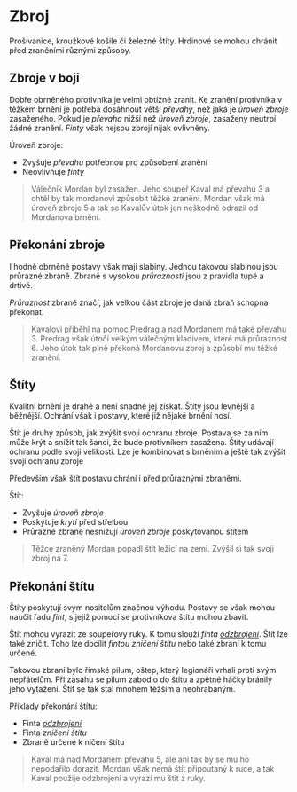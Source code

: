 # Zbroj

Prošívanice, kroužkové košile či železné štíty. Hrdinové se mohou chránit před zraněními různými způsoby. 

## Zbroje v boji
Dobře obrněného protivníka je velmi obtížné zranit. Ke zranění protivníka v těžkém brnění je potřeba dosáhnout větší *převahy*, než jaká je *úroveň zbroje* zasaženého. Pokud je *převaha* nižší než *úroveň zbroje*, zasažený neutrpí žádné zranění. *Finty* však nejsou zbrojí nijak ovlivněny. 

Úroveň zbroje:
 - Zvyšuje *převahu* potřebnou pro způsobení zranění
 - Neovlivňuje *finty*

> Válečník Mordan byl zasažen. Jeho soupeř Kaval má převahu 3 a chtěl by tak mordanovi způsobit těžké zranění. Mordan však má úroveň zbroje 5 a tak se Kavalův útok jen neškodně odrazil od Mordanova brnění.

## Překonání zbroje
I hodně obrněné postavy však mají slabiny. Jednou takovou slabinou jsou průrazné zbraně. Zbraně s vysokou *průrazností* jsou z pravidla tupé a drtivé. 

*Průraznost* zbraně značí, jak velkou část zbroje je daná zbraň schopna překonat.

> Kavalovi přiběhl na pomoc Predrag a nad Mordanem má také převahu 3. Predrag však útočí velkým válečným kladivem, které má průraznost 6. Jeho útok tak plně překoná Mordanovu zbroj a způsobí mu těžké zranění.

## Štíty
Kvalitní brnění je drahé a není snadné jej získat. Štíty jsou levnější a běžnější. Ochrání však i postavy, které již nějaké brnění nosí.

Štít je druhý způsob, jak zvýšit svoji ochranu zbroje. Postava se za ním může krýt a snížit tak šanci, že bude protivníkem zasažena. Štíty udávají ochranu podle svoji velikosti. Lze je kombinovat s brněním a ještě tak zvýšit svoji ochranu zbroje

Především však štít postavu chrání i před průraznými zbraněmi.

Štít:
 - Zvyšuje *úroveň zbroje*
 - Poskytuje *krytí* před střelbou
 - Průrazné zbraně nesnižují *úroveň zbroje* poskytovanou štítem

> Těžce zraněný Mordan popadl štít ležící na zemi. Zvýšil si tak svoji zbroj na 7.

## Překonání štítu
Štíty poskytují svým nositelům značnou výhodu. Postavy se však mohou naučit řadu *fint*, s jejiž pomocí se protivníkova štítu mohou zbavit.

Štít mohou vyrazit ze soupeřovy ruky. K tomu slouží *finta [odzbrojení](moves/disarm.md)*. Štít lze také zničit. Toho lze docílit *fintou zničení štítu* nebo také zbraní k tomu určené.

Takovou zbraní bylo římské pilum, oštep, který legionáři vrhali proti svým nepřátelům. Při zásahu se pilum zabodlo do štítu a zpětné háčky bránily jeho vytažení. Štít se tak stal mnohem těžším a neohrabaným.

Příklady překonání štítu:
 - Finta *[odzbrojení](moves/disarm.md)*
 - Finta *zničení štítu*
 - Zbraně určené k ničení štítu

> Kaval má nad Mordanem převahu 5, ale ani tak by se mu ho nepodařilo dorazit. Mordan však nemá štít připoutaný k ruce, a tak Kaval použije odzbrojení a vyrazí mu štít z ruky.

